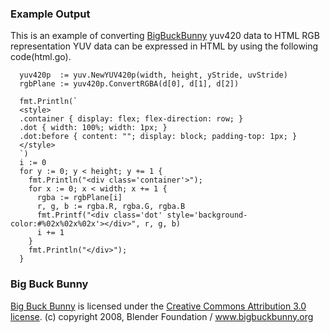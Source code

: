 ### Example Output

This is an example of converting [BigBuckBunny](https://peach.blender.org/) yuv420 data to HTML RGB representation
YUV data can be expressed in HTML by using the following code(html.go).

```
  yuv420p  := yuv.NewYUV420p(width, height, yStride, uvStride)
  rgbPlane := yuv420p.ConvertRGBA(d[0], d[1], d[2])

  fmt.Println(`
  <style>
  .container { display: flex; flex-direction: row; }
  .dot { width: 100%; width: 1px; }
  .dot:before { content: ""; display: block; padding-top: 1px; }
  </style>
  `)
  i := 0
  for y := 0; y < height; y += 1 {
    fmt.Println("<div class='container'>");
    for x := 0; x < width; x += 1 {
      rgba := rgbPlane[i]
      r, g, b := rgba.R, rgba.G, rgba.B
      fmt.Printf("<div class='dot' style='background-color:#%02x%02x%02x'></div>", r, g, b)
      i += 1
    }
    fmt.Println("</div>");
  }
```

### Big Buck Bunny

[Big Buck Bunny](https://peach.blender.org/) is licensed under the [Creative Commons Attribution 3.0 license](http://creativecommons.org/licenses/by/3.0/).
(c) copyright 2008, Blender Foundation / www.bigbuckbunny.org
